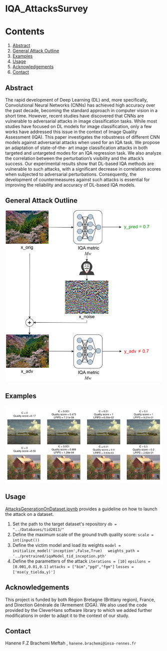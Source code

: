 # IQA_AttacksSurvey

# Contents
1. [Abstract](#Abstract)
2. [General Attack Outline](#General-Attack-Outline)
3. [Examples](#Examples) 
4. [Usage](#Usage)
5. [Acknowledgements](#Acknowledgements)
6. [Contact](#Contact)


## Abstract
The rapid development of Deep Learning (DL) and,
more specifically, Convolutional Neural Networks (CNNs) has
achieved high accuracy over the past decade, becoming the
standard approach in computer vision in a short time. However,
recent studies have discovered that CNNs are vulnerable to
adversarial attacks in image classification tasks. While most
studies have focused on DL models for image classification, only
a few works have addressed this issue in the context of Image
Quality Assessment (IQA). This paper investigates the robustness
of different CNN models against adversarial attacks when used
for an IQA task. We propose an adaptation of state-of-the-
art image classification attacks in both targeted and untargeted
modes for an IQA regression task. We also analyze the correlation
between the perturbation’s visibility and the attack’s success.
Our experimental results show that DL-based IQA methods
are vulnerable to such attacks, with a significant decrease in
correlation scores when subjected to adversarial perturbations.
Consequently, the development of countermeasures against such
attacks is essential for improving the reliability and accuracy of
DL-based IQA models.
## General Attack Outline
![](https://github.com/hbrachemi/IQA_AttacksSurvey/blob/master/schema.png)
## Examples
![](https://github.com/hbrachemi/IQA_AttacksSurvey/blob/master/examples.png)
## Usage
[AttacksGenerationOnDataset.ipynb](https://github.com/hbrachemi/IQA_AttacksSurvey/blob/master/AttacksGenerationOnDataset.ipynb) provides a guideline on how to launch the attack on a dataset.

1. Set the path to the target dataset's repository
```db = "../Databases/tid2013/"```
2. Define the maximum scale of the ground truth quality score:
```scale = int(input())```
3. Define the victim model and load its weights
```model = initialize_model('inception',False,True)```
 ```  weights_path = '../pretrained/iqaModel_tid_inception.pth'```
4. Define the parametters of the attack
```iterations = [10]```
```epsilons = [0.001,0.01,0.1]```
```attacks = ["bim","pgd","fgm"]```
```losses = ['mse(y_tielda,y)']```
 ## Acknowledgements
 This project is funded by both Région Bretagne (Brittany region), France, and Direction Générale de l’Armement (DGA).
 We also used the code provided by the CleverHans software library to which we added further modifications in order to adapt it to the context of our study.
 ## Contact
Hanene F.Z Brachemi Meftah , `hanene.brachemi@insa-rennes.fr`

   
